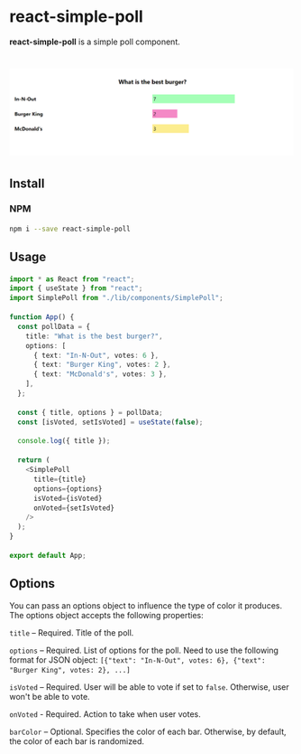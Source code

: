 <!-- # react-simple-poll -->

# react-simple-poll

<b>react-simple-poll</b> is a simple poll component.

# ![](sample.png)

## Install

### NPM

```bash
npm i --save react-simple-poll
```

## Usage

```ts
import * as React from "react";
import { useState } from "react";
import SimplePoll from "./lib/components/SimplePoll";

function App() {
  const pollData = {
    title: "What is the best burger?",
    options: [
      { text: "In-N-Out", votes: 6 },
      { text: "Burger King", votes: 2 },
      { text: "McDonald's", votes: 3 },
    ],
  };

  const { title, options } = pollData;
  const [isVoted, setIsVoted] = useState(false);

  console.log({ title });

  return (
    <SimplePoll
      title={title}
      options={options}
      isVoted={isVoted}
      onVoted={setIsVoted}
    />
  );
}

export default App;

```

## Options

You can pass an options object to influence the type of color it produces. The options object accepts the following properties:

```title``` – Required. Title of the poll.

```options``` – Required. List of options for the poll. Need to use the following format for JSON object: ```[{"text": "In-N-Out", votes: 6}, {"text": "Burger King", votes: 2}, ...]```

```isVoted``` – Required. User will be able to vote if set to ```false```. Otherwise, user won't be able to vote.

```onVoted``` - Required. Action to take when user votes.

```barColor``` – Optional. Specifies the color of each bar. Otherwise, by default, the color of each bar is randomized.
